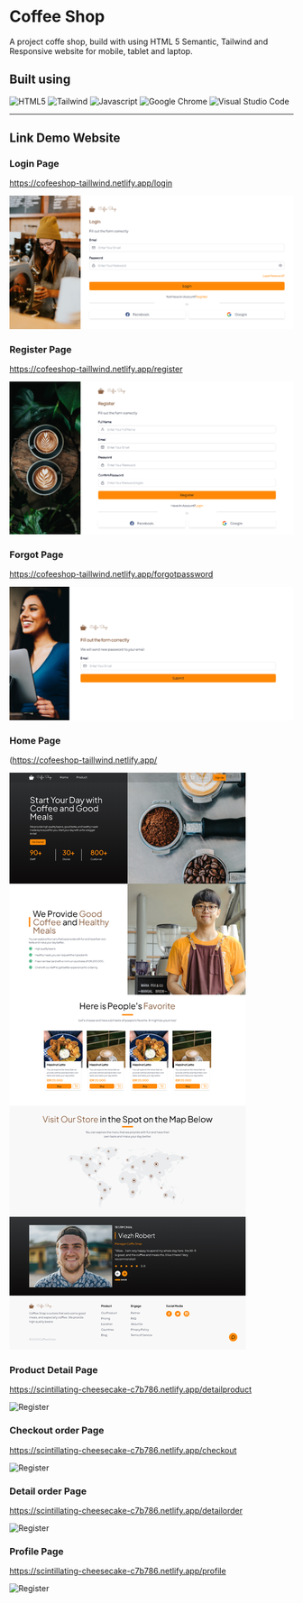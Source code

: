 # Coffee Shop

A project coffe shop, build with using HTML 5 Semantic, Tailwind and Responsive website for mobile, tablet and laptop.

## Built using

![HTML5](https://img.shields.io/badge/HTML5-%2320232a.svg?style=for-the-badge&logo=HTML5&logoColor=%2362320232a1DAF)
![Tailwind]([https://img.shields.io/badge/CSS3-%2320232a.svg?style=for-the-badge&logo=CSS3&logoColor=%2361DAFB](https://img.shields.io/badge/tailwindcss-0F172A?&logo=tailwindcss))
![Javascript](https://img.shields.io/badge/javascript-%2320232a.svg?style=for-the-badge&logo=javascript&logoColor=#e4a22a)
![Google Chrome](https://img.shields.io/badge/Google%20Chrome-4285F4?style=for-the-badge&logo=GoogleChrome&logoColor=white)
![Visual Studio Code](https://img.shields.io/badge/Visual%20Studio%20Code-0078d7.svg?style=for-the-badge&logo=visual-studio-code&logoColor=white)

---

## Link Demo Website

### Login Page

https://cofeeshop-taillwind.netlify.app/login

![Login](./assets/page/login.PNG)

### Register Page

https://cofeeshop-taillwind.netlify.app/register

![Register](./assets/page/register.PNG)

### Forgot Page

https://cofeeshop-taillwind.netlify.app/forgotpassword

![Register](./assets/page/forgotpassword.PNG)

### Home Page

(https://cofeeshop-taillwind.netlify.app/

![Register](./assets/page/home.PNG)

### Product Detail Page

https://scintillating-cheesecake-c7b786.netlify.app/detailproduct

![Register](./assets/productdetail.PNG)

### Checkout order Page

https://scintillating-cheesecake-c7b786.netlify.app/checkout

![Register](./assets/checkout.PNG)

### Detail order Page

https://scintillating-cheesecake-c7b786.netlify.app/detailorder

![Register](./assets/detailorder.PNG)

### Profile Page

https://scintillating-cheesecake-c7b786.netlify.app/profile

![Register](./assets/profile.PNG)
